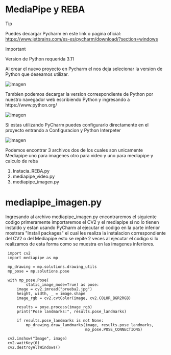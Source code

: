 
# MediaPipe y REBA

> [!TIP]
> Puedes decargar Pycharm en este link o pagina oficial: https://www.jetbrains.com/es-es/pycharm/download/?section=windows

> [!IMPORTANT]
> Version de Python requerida 3.11

<P> Al crear el nuevo proyecto en Pycharm el nos deja selecionar la version de Python que deseamos utilizar.</P>


<img src="https://github.com/user-attachments/assets/f46d2954-8c28-49b5-9680-dc447a730dbe" alt="imagen">

<p>Tambien podemos decargar la version correspondiente de Python por nuestro navegador web escribiendo Python y ingresando a https://www.python.org/ </p>

 <img src="https://github.com/user-attachments/assets/02f6f022-921d-42c9-9c61-659d2c55939d" alt="imagen">

<p>Si estas utilizando PyCharm puedes configurarlo directamente en el proyecto entrando a Configuracion y Python Interpeter</p>


 <img src="https://github.com/user-attachments/assets/73a0e433-05e6-4f84-a40f-9d0f80820a0a" alt="imagen">


<p> Podemos encontrar 3 archivos dos de los cuales son unicamente Mediapipe uno para imagenes otro para video y uno para mediapipe y calculo de reba</p>

1. Instacia_REBA.py
2. mediapipe_video.py
3. mediapipe_imagen.py


# mediapipe_imagen.py

<p> Ingresando al archivo mediapipe_imagen.py encontraremos el siguiente codigo primeramente importaremos el CV2 y el mediapipe si no lo tienen instaldo y estan usando PyCharm al ejecutar el codigo en la parte inferior mostrara "Install packages" el cual les realiza la instalacion correspondiente del CV2 o del Mediapipe esto se repite 2 veces al ejecutar el codigo si lo realizamos de esta forma como se muestra en las imagenes inferiores.</p>

 ```
  import cv2
  import mediapipe as mp
  
  mp_drawing = mp.solutions.drawing_utils
  mp_pose = mp.solutions.pose
  
  with mp_pose.Pose(
          static_image_mode=True) as pose:
      image = cv2.imread("prueba2.jpg")
      height, width, _ = image.shape
      image_rgb = cv2.cvtColor(image, cv2.COLOR_BGR2RGB)
  
      results = pose.process(image_rgb)
      print("Pose landmarks:", results.pose_landmarks)
  
      if results.pose_landmarks is not None:
          mp_drawing.draw_landmarks(image, results.pose_landmarks,
                                    mp_pose.POSE_CONNECTIONS)
  
  cv2.imshow("Image", image)
  cv2.waitKey(0)
  cv2.destroyAllWindows()

 ```

